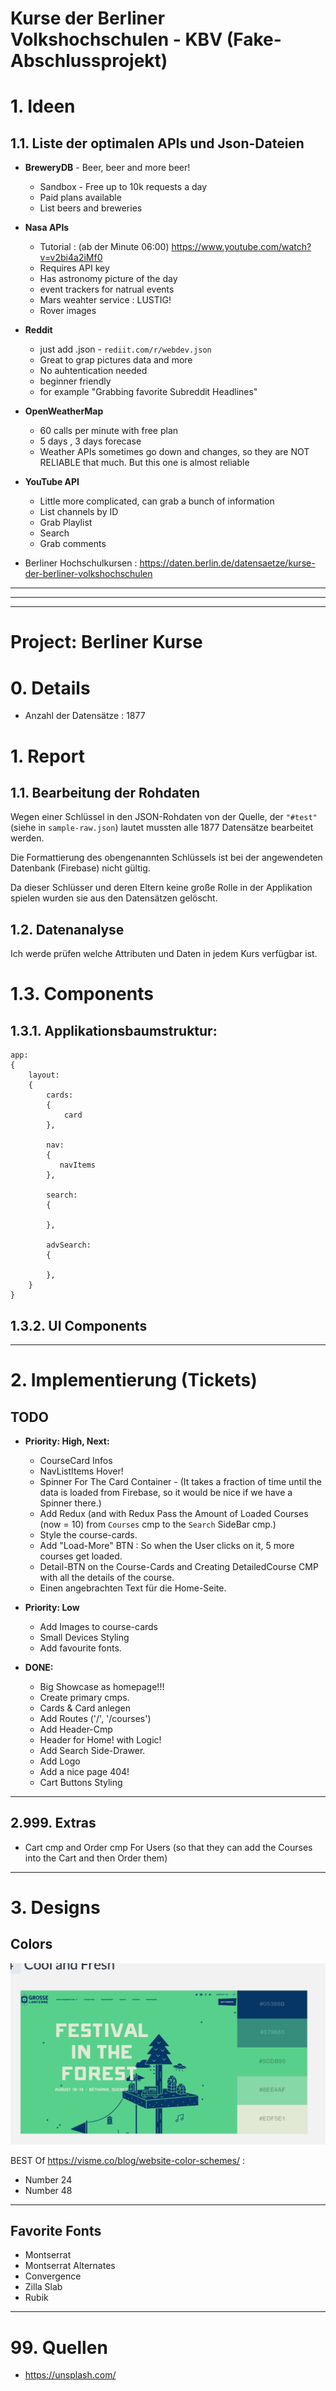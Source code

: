 # Kurse der Berliner Volkshochschulen - KBV (Fake-Abschlussprojekt)

# 1. Ideen
## 1.1. Liste der optimalen APIs und Json-Dateien

* __BreweryDB__ - Beer, beer and more beer!
    * Sandbox - Free up to 10k requests a day
    * Paid plans available
    * List beers and breweries

* __Nasa APIs__
    * Tutorial : (ab der Minute 06:00) https://www.youtube.com/watch?v=v2bi4a2iMf0 
    * Requires API key
    * Has astronomy picture of the day
    * event trackers for natrual events
    * Mars weahter service : LUSTIG!
    * Rover images
    
* __Reddit__
    * just add .json - ``rediit.com/r/webdev.json``
    * Great to grap pictures data and more
    * No auhtentication needed
    * beginner friendly
    * for example "Grabbing favorite Subreddit Headlines"
    
* __OpenWeatherMap__
    * 60 calls per minute with free plan
    * 5 days , 3 days forecase
    * Weather APIs sometimes go down and changes, so they are NOT RELIABLE that much. But this one is almost reliable
    
* __YouTube API__
    * Little more complicated, can grab a bunch of information
    * List channels by ID
    * Grab Playlist
    * Search
    * Grab comments

* Berliner Hochschulkursen : https://daten.berlin.de/datensaetze/kurse-der-berliner-volkshochschulen
___
___
___

# Project: Berliner Kurse

# 0. Details
* Anzahl der Datensätze : 1877

# 1. Report

## 1.1. Bearbeitung der Rohdaten
Wegen einer Schlüssel in den JSON-Rohdaten von der Quelle, der ``"#test"`` (siehe in ``sample-raw.json``) lautet mussten alle 1877 Datensätze bearbeitet werden. 

Die Formattierung des obengenannten Schlüssels ist bei der angewendeten Datenbank (Firebase) nicht gültig.

Da dieser Schlüsser und deren Eltern keine große Rolle in der Applikation spielen wurden sie aus den Datensätzen gelöscht. 

## 1.2. Datenanalyse
Ich werde prüfen welche Attributen und Daten in jedem Kurs verfügbar ist.

# 1.3. Components

## 1.3.1. Applikationsbaumstruktur:
```
app: 
{
    layout: 
    {
        cards: 
        {
            card   
        },

        nav: 
        {
           navItems    
        },

        search: 
        {
               
        },

        advSearch: 
        {
               
        },
    }
}
```



## 1.3.2. UI Components
 
___

# 2. Implementierung (Tickets)
## TODO 
* __Priority: High, Next:__
    * CourseCard Infos
    * NavListItems Hover!
    * Spinner For The Card Container - (It takes a fraction of time until the data is loaded from Firebase, so it would be nice if we have a Spinner there.)
    * Add Redux (and with Redux Pass the Amount of Loaded Courses (now = 10) from ``Courses`` cmp to the ``Search`` SideBar cmp.)
    * Style the course-cards.
    * Add "Load-More" BTN : So when the User clicks on it, 5 more courses get loaded.
    * Detail-BTN on the Course-Cards and Creating DetailedCourse CMP with all the details of the course.
    * Einen angebrachten Text für die Home-Seite.

* __Priority: Low__
    * Add Images to course-cards
    * Small Devices Styling
    * Add favourite fonts.

* __DONE:__  
    * Big Showcase as homepage!!!
    * Create primary cmps.
    * Cards & Card anlegen
    * Add Routes ('/', '/courses')
    * Add Header-Cmp
    * Header for Home! with Logic!
    * Add Search Side-Drawer.
    * Add Logo
    * Add a nice page 404!
    * Cart Buttons Styling
___

## 2.999. Extras
* Cart cmp and Order cmp For Users (so that they can add the Courses into the Cart and then Order them)
___

# 3. Designs

## Colors

![Design 01](./bilder/design-inspiration-01.png)

BEST Of https://visme.co/blog/website-color-schemes/ :

* Number 24
* Number 48
___

## Favorite Fonts

* Montserrat
* Montserrat Alternates
* Convergence
* Zilla Slab
* Rubik

___

# 99. Quellen
* https://unsplash.com/